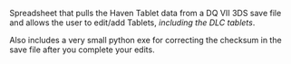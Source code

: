Spreadsheet that pulls the Haven Tablet data from a DQ VII 3DS save file and allows the user to edit/add Tablets, *including the DLC tablets*.

Also includes a very small python exe for correcting the checksum in the save file after you complete your edits.